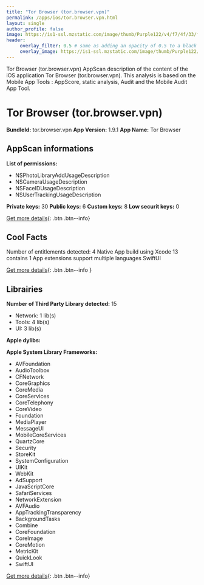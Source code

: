 ```yaml
---
title: "Tor Browser (tor.browser.vpn)"
permalink: /apps/ios/tor.browser.vpn.html
layout: single
author_profile: false
image: https://is1-ssl.mzstatic.com/image/thumb/Purple122/v4/f7/4f/33/f74f33ff-7f9a-f33a-1fb0-d792ca30e4cb/AppIcon-1x_U007emarketing-0-7-0-0-85-220-0.png/512x512bb.jpg
header: 
     overlay_filter: 0.5 # same as adding an opacity of 0.5 to a black background
     overlay_image: https://is1-ssl.mzstatic.com/image/thumb/Purple122/v4/f7/4f/33/f74f33ff-7f9a-f33a-1fb0-d792ca30e4cb/AppIcon-1x_U007emarketing-0-7-0-0-85-220-0.png/512x512bb.jpg
---
```

Tor Browser (tor.browser.vpn) AppScan description of the content of the iOS application Tor Browser (tor.browser.vpn). This analysis is based on the Mobile App Tools : AppScore, static analysis, Audit and the Mobile Audit App Tool.

# Tor Browser (tor.browser.vpn)

**BundleId:** tor.browser.vpn
**App Version:** 1.9.1
**App Name:** Tor Browser


## AppScan informations 

**List of permissions:** 
- NSPhotoLibraryAddUsageDescription
- NSCameraUsageDescription
- NSFaceIDUsageDescription
- NSUserTrackingUsageDescription
  
  
**Private keys:** 30
**Public keys:** 6
**Custom keys:** 8
**Low securit keys:** 0
  
[Get more details](/pricing.html){: .btn .btn--info}

## Cool Facts

Number of entitlements detected: 4
Native App
build using Xcode 13
contains 1 App extensions
support multiple languages
SwiftUI
  
[Get more details](/pricing.html){: .btn .btn--info }

## Librairies 
**Number of Third Party Library detected:** 15
- Network: 1 lib(s)
- Tools: 4 lib(s)
- UI: 3 lib(s)


**Apple dylibs:**


**Apple System Library Frameworks:**
- AVFoundation
- AudioToolbox
- CFNetwork
- CoreGraphics
- CoreMedia
- CoreServices
- CoreTelephony
- CoreVideo
- Foundation
- MediaPlayer
- MessageUI
- MobileCoreServices
- QuartzCore
- Security
- StoreKit
- SystemConfiguration
- UIKit
- WebKit
- AdSupport
- JavaScriptCore
- SafariServices
- NetworkExtension
- AVFAudio
- AppTrackingTransparency
- BackgroundTasks
- Combine
- CoreFoundation
- CoreImage
- CoreMotion
- MetricKit
- QuickLook
- SwiftUI


  
[Get more details](/pricing.html){: .btn .btn--info}

